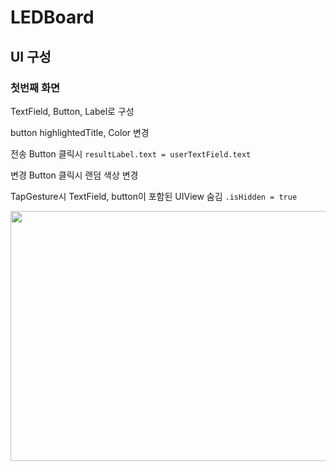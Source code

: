 # LEDBoard

## UI 구성

### 첫번째 화면

TextField, Button, Label로 구성

button highlightedTitle, Color 변경

전송 Button 클릭시 ```resultLabel.text = userTextField.text```

변경 Button 클릭시 랜덤 색상 변경

TapGesture시 TextField, button이 포함된 UIView 숨김 ```.isHidden = true```

<img src="https://velog.velcdn.com/images/rytak108/post/f31dca6d-f92a-476d-bb81-9b9327b2be41/image.gif" width="800" height="400"/>